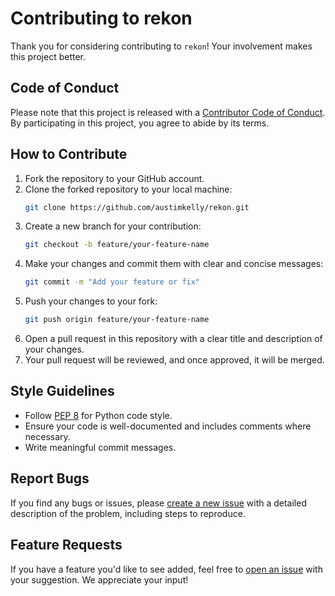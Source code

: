 # Contributing to rekon

Thank you for considering contributing to `rekon`! Your involvement makes this project better.

## Code of Conduct

Please note that this project is released with a [Contributor Code of Conduct](CODE_OF_CONDUCT.md). By participating in this project, you agree to abide by its terms.

## How to Contribute

1. Fork the repository to your GitHub account.
2. Clone the forked repository to your local machine:
    ```bash
    git clone https://github.com/austimkelly/rekon.git
    ```
3. Create a new branch for your contribution:
    ```bash
    git checkout -b feature/your-feature-name
    ```
4. Make your changes and commit them with clear and concise messages:
    ```bash
    git commit -m "Add your feature or fix"
    ```
5. Push your changes to your fork:
    ```bash
    git push origin feature/your-feature-name
    ```
6. Open a pull request in this repository with a clear title and description of your changes.
7. Your pull request will be reviewed, and once approved, it will be merged.

## Style Guidelines

- Follow [PEP 8](https://www.python.org/dev/peps/pep-0008/) for Python code style.
- Ensure your code is well-documented and includes comments where necessary.
- Write meaningful commit messages.

## Report Bugs

If you find any bugs or issues, please [create a new issue](https://github.com/austimkelly/rekon/issues) with a detailed description of the problem, including steps to reproduce.

## Feature Requests

If you have a feature you'd like to see added, feel free to [open an issue](https://github.com/austimkelly/rekon/issues) with your suggestion. We appreciate your input!
